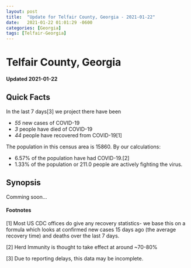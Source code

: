 ```yaml
---
layout: post
title:  "Update for Telfair County, Georgia - 2021-01-22"
date:   2021-01-22 01:01:29 -0600
categories: [Georgia]
tags: [Telfair-Georgia]
---
```


# Telfair County, Georgia
#### Updated 2021-01-22

## Quick Facts

In the last 7 days[3] we project there have been
- *55* new cases of COVID-19
- *3* people have died of COVID-19
- *44* people have recovered from COVID-19[1]

The population in this census area is 15860. By our calculations:
- 6.57% of the population have had COVID-19.[2]
- 1.33% of the population or 211.0 people are actively fighting the virus.

## Synopsis

Comming soon...


#### Footnotes

[1] Most US CDC offices do give any recovery statistics- we base this on a formula which looks at confirmed new cases
15 days ago (the average recovery time) and deaths over the last 7 days.

[2] Herd Immunity is thought to take effect at around ~70-80%

[3] Due to reporting delays, this data may be incomplete.
 
    